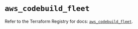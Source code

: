 # `aws_codebuild_fleet`

Refer to the Terraform Registry for docs: [`aws_codebuild_fleet`](https://registry.terraform.io/providers/hashicorp/aws/5.84.0/docs/resources/codebuild_fleet).

